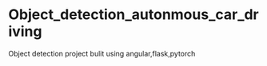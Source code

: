# Object_detection_autonmous_car_driving
Object detection project bulit using angular,flask,pytorch
